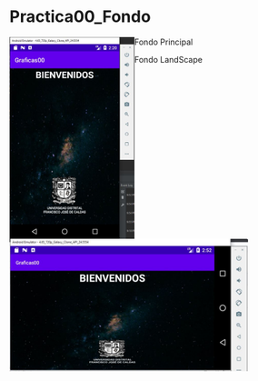 # Practica00_Fondo

Fondo Principal
<img align="left" width="220px" src = "https://github.com/DanielRicob/Practica00_Fondo/blob/main/FondoPrincipal.JPG" />

Fondo LandScape
<img align="left"  width="420px" src = "https://github.com/DanielRicob/Practica00_Fondo/blob/main/FondoLandScape.JPG" />
